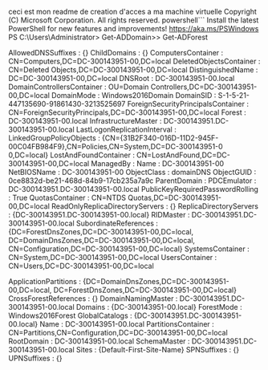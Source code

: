 ceci est mon readme de creation d'acces a ma machine virtuelle
Copyright (C) Microsoft Corporation. All rights reserved.
powershell```
Install the latest PowerShell for new features and improvements! https://aka.ms/PSWindows PS C:\Users\Administrator> Get-ADDomain>> Get-ADForest

AllowedDNSSuffixes                 : {}
ChildDomains                       : {}
ComputersContainer                 : CN=Computers,DC=DC-300143951-00,DC=local
DeletedObjectsContainer            : CN=Deleted Objects,DC=DC-300143951-00,DC=local
DistinguishedName                  : DC=DC-300143951-00,DC=local
DNSRoot                            : DC-300143951-00.local
DomainControllersContainer         : OU=Domain Controllers,DC=DC-300143951-00,DC=local
DomainMode                         : Windows2016Domain
DomainSID                          : S-1-5-21-447135690-91861430-3213525697
ForeignSecurityPrincipalsContainer : CN=ForeignSecurityPrincipals,DC=DC-300143951-00,DC=local
Forest                             : DC-300143951-00.local
InfrastructureMaster               : DC-300143951.DC-300143951-00.local
LastLogonReplicationInterval       :
LinkedGroupPolicyObjects           : {CN={31B2F340-016D-11D2-945F-00C04FB984F9},CN=Policies,CN=System,DC=DC-300143951-0
                                     0,DC=local}
LostAndFoundContainer              : CN=LostAndFound,DC=DC-300143951-00,DC=local
ManagedBy                          :
Name                               : DC-300143951-00
NetBIOSName                        : DC-300143951-00
ObjectClass                        : domainDNS
ObjectGUID                         : 0ce8832d-be21-468d-84b9-17cb235a7a9c
ParentDomain                       :
PDCEmulator                        : DC-300143951.DC-300143951-00.local
PublicKeyRequiredPasswordRolling   : True
QuotasContainer                    : CN=NTDS Quotas,DC=DC-300143951-00,DC=local
ReadOnlyReplicaDirectoryServers    : {}
ReplicaDirectoryServers            : {DC-300143951.DC-300143951-00.local}
RIDMaster                          : DC-300143951.DC-300143951-00.local
SubordinateReferences              : {DC=ForestDnsZones,DC=DC-300143951-00,DC=local,
                                     DC=DomainDnsZones,DC=DC-300143951-00,DC=local,
                                     CN=Configuration,DC=DC-300143951-00,DC=local}
SystemsContainer                   : CN=System,DC=DC-300143951-00,DC=local
UsersContainer                     : CN=Users,DC=DC-300143951-00,DC=local

ApplicationPartitions : {DC=DomainDnsZones,DC=DC-300143951-00,DC=local, DC=ForestDnsZones,DC=DC-300143951-00,DC=local}
CrossForestReferences : {}
DomainNamingMaster    : DC-300143951.DC-300143951-00.local
Domains               : {DC-300143951-00.local}
ForestMode            : Windows2016Forest
GlobalCatalogs        : {DC-300143951.DC-300143951-00.local}
Name                  : DC-300143951-00.local
PartitionsContainer   : CN=Partitions,CN=Configuration,DC=DC-300143951-00,DC=local
RootDomain            : DC-300143951-00.local
SchemaMaster          : DC-300143951.DC-300143951-00.local
Sites                 : {Default-First-Site-Name}
SPNSuffixes           : {}
UPNSuffixes           : {}
```
